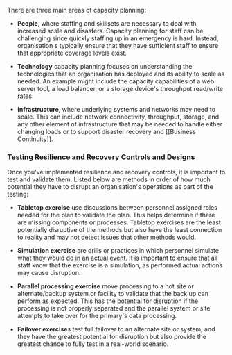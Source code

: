 
There are three main areas of capacity planning:

- **People**, where staffing and skillsets are necessary to deal with increased scale and disasters. Capacity planning for staff can be challenging since quickly staffing up in an emergency is hard. Instead, organisation s typically ensure that they have sufficient staff to ensure that appropriate coverage levels exist.
  
- **Technology** capacity planning focuses on understanding the technologies that an organisation has deployed and its ability to scale as needed. An example might include the capacity capabilities of a web server tool, a load balancer, or a storage device's throughput read/write rates.
  
- **Infrastructure**, where underlying systems and networks may need to scale. This can include network connectivity, throughput, storage, and any other element of infrastructure that may be needed to handle either changing loads or to support disaster recovery and [[Business Continuity]]. 

### Testing Resilience and Recovery Controls and Designs

Once you've implemented resilience and recovery controls, it is important to test and validate them. Listed below are methods in order of how much potential they have to disrupt an organisation's operations as part of the testing:

- **Tabletop exercise** use discussions between personnel assigned roles needed for the plan to validate the plan. This helps determine if there are missing components or processes. Tabletop exercises are the least potentially disruptive of the methods but also have the least connection to reality and may not detect issues that other methods would.
  
- **Simulation exercise** are drills or practices in which personnel simulate what they would do in an actual event. It is important to ensure that all staff know that the exercise is a simulation, as performed actual actions may cause disruption.
  
- **Parallel processing exercise** move processing to a hot site or alternate/backup system or facility to validate that the back up can perform as expected. This has the potential for disruption if the processing is not properly separated and the parallel system or site attempts to take over for the primary's data processing.
  
- **Failover exercise**s test full failover to an alternate site or system, and they have the greatest potential for disruption but also provide the greatest chance to fully test in a real-world scenario.